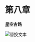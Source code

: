 # 第八章

**星空古路**

![替换文本](https://ss3.bdstatic.com/70cFv8Sh_Q1YnxGkpoWK1HF6hhy/it/u=521944495,3534639350&fm=26&gp=0.jpg)